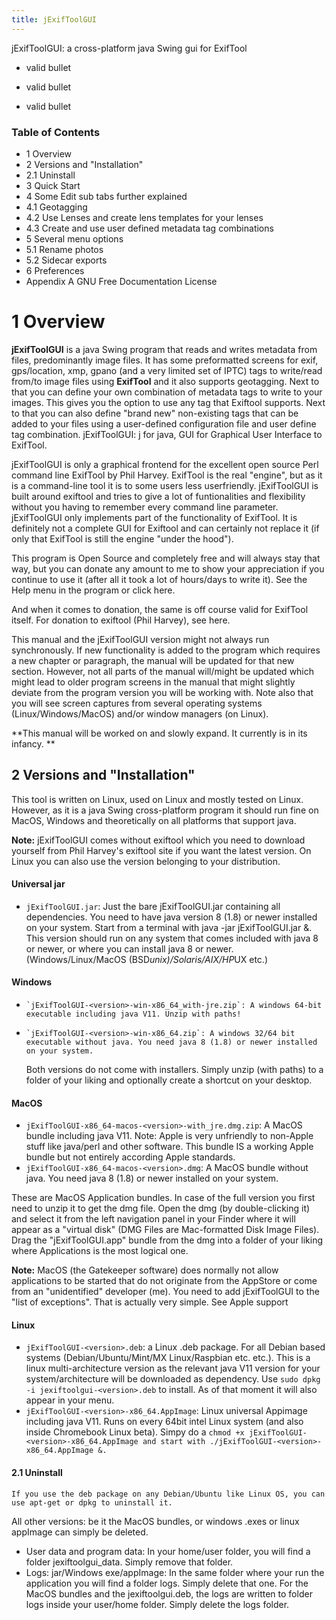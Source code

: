 ```yaml
---
title: jExifToolGUI
---
```


jExifToolGUI: a cross-platform java Swing gui for ExifTool

* valid bullet
- valid bullet
+ valid bullet

### Table of Contents

* 1 Overview
* 2 Versions and "Installation"
 * 2.1 Uninstall
* 3 Quick Start
* 4 Some Edit sub tabs further explained
 * 4.1 Geotagging
 * 4.2 Use Lenses and create lens templates for your lenses
 * 4.3 Create and use user defined metadata tag combinations
* 5 Several menu options
 * 5.1 Rename photos
 * 5.2 Sidecar exports
* 6 Preferences
* Appendix A GNU Free Documentation License 

# 1 Overview
**jExifToolGUI** is a java Swing program that reads and writes metadata from files, predominantly image files. It has some preformatted screens for exif, gps/location, xmp, gpano (and a very limited set of IPTC) tags to write/read from/to image files using **ExifTool** and it also supports geotagging. Next to that you can define your own combination of metadata tags to write to your images. This gives you the option to use any tag that Exiftool supports. Next to that you can also define "brand new" non-existing tags that can be added to your files using a user-defined configuration file and user define tag combination. jExifToolGUI: j for java, GUI for Graphical User Interface to ExifTool.

jExifToolGUI is only a graphical frontend for the excellent open source Perl command line ExifTool by Phil Harvey. ExifTool is the real "engine", but as it is a command-line tool it is to some users less userfriendly. jExifToolGUI is built around exiftool and tries to give a lot of funtionalities and flexibility without you having to remember every command line parameter. jExifToolGUI only implements part of the functionality of ExifTool. It is definitely not a complete GUI for Exiftool and can certainly not replace it (if only that ExifTool is still the engine "under the hood").

This program is Open Source and completely free and will always stay that way, but you can donate any amount to me to show your appreciation if you continue to use it (after all it took a lot of hours/days to write it). See the Help menu in the program or click here.

And when it comes to donation, the same is off course valid for ExifTool itself. For donation to exiftool (Phil Harvey), see here.

This manual and the jExifToolGUI version might not always run synchronously. If new functionality is added to the program which requires a new chapter or paragraph, the manual will be updated for that new section. However, not all parts of the manual will/might be updated which might lead to older program screens in the manual that might slightly deviate from the program version you will be working with.
Note also that you will see screen captures from several operating systems (Linux/Windows/MacOS) and/or window managers (on Linux).

**This manual will be worked on and slowly expand. It currently is in its infancy.
**

## 2 Versions and "Installation"
This tool is written on Linux, used on Linux and mostly tested on Linux. However, as it is a java Swing cross-platform program it should run fine on MacOS, Windows and theoretically on all platforms that support java.

**Note:** jExifToolGUI comes without exiftool which you need to download yourself from Phil Harvey's exiftool site if you want the latest version. On Linux you can also use the version belonging to your distribution.

#### Universal jar
* `jExifToolGUI.jar`: Just the bare jExifToolGUI.jar containing all dependencies. You need to have java version 8 (1.8) or newer installed on your system.
Start from a terminal with java -jar jExifToolGUI.jar &. This version should run on any system that comes included with java 8 or newer, or where you can install java 8 or newer. (Windows/Linux/MacOS (BSD*unix)/Solaris/AIX/HP*UX etc.)

#### Windows
*     `jExifToolGUI-<version>-win-x86_64_with-jre.zip`: A windows 64-bit executable including java V11. Unzip with paths!
*     `jExifToolGUI-<version>-win-x86_64.zip`: A windows 32/64 bit executable without java. You need java 8 (1.8) or newer installed on your system.

    Both versions do not come with installers. Simply unzip (with paths) to a folder of your liking and optionally create a shortcut on your desktop.
   

#### MacOS
* `jExifToolGUI-x86_64-macos-<version>-with_jre.dmg.zip`: A MacOS bundle including java V11. Note: Apple is very unfriendly to non-Apple stuff like java/perl and other software. This bundle IS a working Apple bundle but not entirely according Apple standards.
* `jExifToolGUI-x86_64-macos-<version>.dmg`: A MacOS bundle without java. You need java 8 (1.8) or newer installed on your system.

These are MacOS Application bundles. In case of the full version you first need to unzip it to get the dmg file. Open the dmg (by double-clicking it) and select it from the left navigation panel in your Finder where it will appear as a "virtual disk" (DMG Files are Mac-formatted Disk Image Files). Drag the "jExifToolGUI.app" bundle from the dmg into a folder of your liking where Applications is the most logical one.

**Note:** MacOS (the Gatekeeper software) does normally not allow applications to be started that do not originate from the AppStore or come from an "unidentified" developer (me). You need to add jExifToolGUI to the "list of exceptions". That is actually very simple. See Apple support

#### Linux 
* `jExifToolGUI-<version>.deb`: a Linux .deb package. For all Debian based systems (Debian/Ubuntu/Mint/MX Linux/Raspbian etc. etc.). This is a linux multi-architecture version as the relevant java V11 version for your system/architecture will be downloaded as dependency.
Use `sudo dpkg -i jexiftoolgui-<version>.deb` to install. As of that moment it will also appear in your menu.
* `jExifToolGUI-<version>-x86_64.AppImage`: Linux universal Appimage including java V11. Runs on every 64bit intel Linux system (and also inside Chromebook Linux beta).
Simpy do a `chmod +x jExifToolGUI-<version>-x86_64.AppImage and start with ./jExifToolGUI-<version>-x86_64.AppImage &.`


#### 2.1 Uninstall

    If you use the deb package on any Debian/Ubuntu like Linux OS, you can use apt-get or dpkg to uninstall it.
All other versions: be it the MacOS bundles, or windows .exes or linux appImage can simply be deleted.

* User data and program data: In your home/user folder, you will find a folder jexiftoolgui_data. Simply remove that folder.
* Logs:
jar/Windows exe/appImage: In the same folder where your run the application you will find a folder logs. Simply delete that one.
For the MacOS bundles and the jexiftoolgui.deb, the logs are written to folder logs inside your user/home folder. Simply delete the logs folder.
